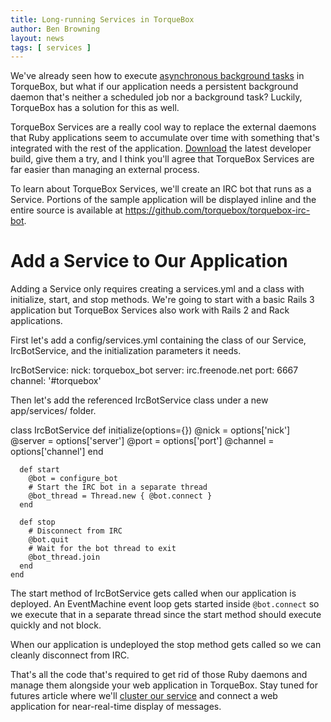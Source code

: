 ```yaml
---
title: Long-running Services in TorqueBox
author: Ben Browning
layout: news
tags: [ services ]
---
```


We've already seen how to execute [asynchronous background
tasks][tasks] in TorqueBox, but what if our application needs a
persistent background daemon that's neither a scheduled job nor a
background task? Luckily, TorqueBox has a solution for this as well.

[tasks]: /news/2011/01/07/clustered-tasks

TorqueBox Services are a really cool way to replace the external
daemons that Ruby applications seem to accumulate over time with
something that's integrated with the rest of the
application. [Download] the latest developer build, give them a try,
and I think you'll agree that TorqueBox Services are far easier than
managing an external process.

[download]: /download

To learn about TorqueBox Services, we'll create an IRC bot that runs
as a Service. Portions of the sample application will be displayed
inline and the entire source is available at
<https://github.com/torquebox/torquebox-irc-bot>.

# Add a Service to Our Application

Adding a Service only requires creating a services.yml and a class
with initialize, start, and stop methods. We're going to start with a
basic Rails 3 application but TorqueBox Services also work with Rails
2 and Rack applications.

First let's add a config/services.yml containing the class of our
Service, IrcBotService, and the initialization parameters it needs.

<script src="https://gist.github.com/800711.js"></script>

<noscript>
    IrcBotService:
      nick: torquebox_bot
      server: irc.freenode.net
      port: 6667
      channel: '#torquebox'
</noscript>

Then let's add the referenced IrcBotService class under a new
app/services/ folder.

<script src="https://gist.github.com/800982.js"></script>

<noscript>
    class IrcBotService
      def initialize(options={})
        @nick = options['nick']
        @server = options['server']
        @port = options['port']
        @channel = options['channel']
      end

      def start
        @bot = configure_bot
        # Start the IRC bot in a separate thread
        @bot_thread = Thread.new { @bot.connect }
      end

      def stop
        # Disconnect from IRC
        @bot.quit
        # Wait for the bot thread to exit
        @bot_thread.join
      end
    end
</noscript>

The start method of IrcBotService gets called when our application is
deployed. An EventMachine event loop gets started inside
`@bot.connect` so we execute that in a separate thread since the start
method should execute quickly and not block.

When our application is undeployed the stop method gets called so we
can cleanly disconnect from IRC.

That's all the code that's required to get rid of those Ruby daemons
and manage them alongside your web application in TorqueBox. Stay
tuned for futures article where we'll [cluster our service][] and
connect a web application for near-real-time display of messages.

[cluster our service]: /news/2011/02/09/hasingleton-services

